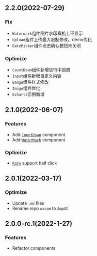 ## 2.2.0(2022-07-29)

### Fix

- `Watermark`组件图片水印真机上不显示
- `Upload`组件上传最大限制修改，demo优化
- `DatePicker`组件点击确认按钮未关闭

### Optimize

- `CountDown`组件新增进行中回调
- `Input`组件新增自定义内容
- `Badge`组件样式修改
- `Image`组件优化
- `Echarts`示例新增

## 2.1.0(2022-06-07)

### Features

- Add [`CountDown`](./docs/countDown.md) component
- Add [`WaterMark`](./docs/waterMark.md) component

### Optimize

- [`Rate`](./docs//rate.md) support half click

## 2.0.1(2022-03-17)

### Optimize

- Update `.md` files
- Rename repo `wxcom` to `AmpUI`

## 2.0.0-rc.1(2022-1-27)

### Features

- Refactor  components
